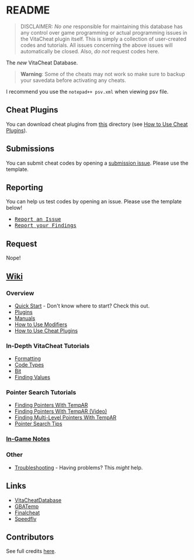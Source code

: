 # README #

> DISCLAIMER: _No one_ responsible for maintaining this database has any control over game programming or actual programming issues in the VitaCheat plugin itself. This is simply a collection of user-created codes and tutorials.
All issues concerning the above issues will automatically be closed.
Also, _do not_ request codes here.

The _new_ VitaCheat Database.

> **Warning**: Some of the cheats may not work so make sure to backup your savedata before activating any cheats.	

I recommend you use the `notepad++ psv.xml` when viewing psv file.

## Cheat Plugins ##

You can download cheat plugins from [this](https://github.com/r0ah/vitacheat/tree/master/plg) directory (see [How to Use Cheat Plugins](https://github.com/r0ah/vitacheat/wiki/How-to-Use-Cheat-Plugins)).

## Submissions ##

You can submit cheat codes by opening a [submission issue](https://github.com/r0ah/vitacheat/issues/new?template=cheat-code-submission.md). Please use the template.

## Reporting ##

You can help us test codes by opening an issue. Please use the template below!

* <kbd>[Report an Issue](https://github.com/r0ah/vitacheat/issues/new?template=report-an-issue.md)</kbd>
* <kbd>[Report your Findings](https://github.com/r0ah/vitacheat/issues/new?template=report-your-findings.md)</kbd>

## Request ##

Nope!

## [Wiki](https://github.com/r0ah/vitacheat/wiki) ##

### Overview ###

* [Quick Start](https://github.com/r0ah/vitacheat/wiki/Quick-Start) - Don't know where to start? Check this out.
* [Plugins](https://github.com/r0ah/vitacheat/wiki/Plugins)
* [Manuals](https://github.com/r0ah/vitacheat/wiki/Manuals)
* [How to Use Modifiers](https://github.com/r0ah/vitacheat/wiki/How-to-Use-Modifiers)
* [How to Use Cheat Plugins](https://github.com/r0ah/vitacheat/wiki/How-to-Use-Cheat-Plugins)

### In-Depth VitaCheat Tutorials ###

* [Formatting](https://github.com/r0ah/vitacheat/wiki/Formatting)
* [Code Types](https://github.com/r0ah/vitacheat/wiki/Code-Types)
* [Bit](https://github.com/r0ah/vitacheat/wiki/Bit)
* [Finding Values](https://github.com/r0ah/vitacheat/wiki/Finding-Values)

### Pointer Search Tutorials ###

* [Finding Pointers With TempAR](https://github.com/r0ah/vitacheat/wiki/Finding-Pointers-With-TempAR)
* [Finding Pointers With TempAR (Video)](https://github.com/r0ah/vitacheat/wiki/Finding-Pointers-With-TempAR-(Video))
* [Finding Multi-Level Pointers With TempAR](https://github.com/r0ah/vitacheat/wiki/Finding-Multi-Level-Pointers-With-TempAR)
* [Pointer Search Tips](https://github.com/r0ah/vitacheat/wiki/Pointer-Search-Tips)

### [In-Game Notes](https://github.com/r0ah/vitacheat/wiki/In-Game-Notes) ###

### Other ###

* [Troubleshooting](https://github.com/r0ah/vitacheat/wiki/Troubleshooting) - Having problems? This _might_ help.

## Links ##

* [VitaCheatDatabase](https://github.com/ShumnoT/VitaCheatDatabase)
* [GBATemp](https://gbatemp.net/threads/vitacheat-finalcheat-database.485343)
* [Finalcheat](http://finalcheat.github.io)
* [Speedfly](http://www.speedfly.cn/category/game/sony/psv_cheat)

## Contributors ##

See full credits [here](https://github.com/r0ah/vitacheat/blob/master/CONTRIBUTORS.md).
